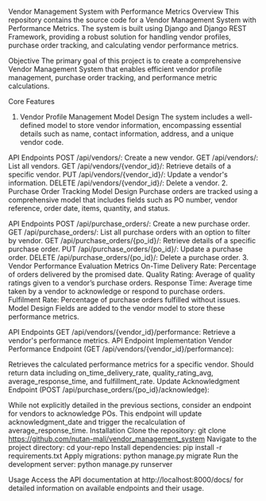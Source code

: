 Vendor Management System with Performance Metrics
Overview
This repository contains the source code for a Vendor Management System with Performance Metrics. The system is built using Django and Django REST Framework, providing a robust solution for handling vendor profiles, purchase order tracking, and calculating vendor performance metrics.

Objective
The primary goal of this project is to create a comprehensive Vendor Management System that enables efficient vendor profile management, purchase order tracking, and performance metric calculations.

Core Features
1. Vendor Profile Management
Model Design
The system includes a well-defined model to store vendor information, encompassing essential details such as name, contact information, address, and a unique vendor code.

API Endpoints
POST /api/vendors/: Create a new vendor.
GET /api/vendors/: List all vendors.
GET /api/vendors/{vendor_id}/: Retrieve details of a specific vendor.
PUT /api/vendors/{vendor_id}/: Update a vendor's information.
DELETE /api/vendors/{vendor_id}/: Delete a vendor.
2. Purchase Order Tracking
Model Design
Purchase orders are tracked using a comprehensive model that includes fields such as PO number, vendor reference, order date, items, quantity, and status.

API Endpoints
POST /api/purchase_orders/: Create a new purchase order.
GET /api/purchase_orders/: List all purchase orders with an option to filter by vendor.
GET /api/purchase_orders/{po_id}/: Retrieve details of a specific purchase order.
PUT /api/purchase_orders/{po_id}/: Update a purchase order.
DELETE /api/purchase_orders/{po_id}/: Delete a purchase order.
3. Vendor Performance Evaluation
Metrics
On-Time Delivery Rate: Percentage of orders delivered by the promised date.
Quality Rating: Average of quality ratings given to a vendor’s purchase orders.
Response Time: Average time taken by a vendor to acknowledge or respond to purchase orders.
Fulfilment Rate: Percentage of purchase orders fulfilled without issues.
Model Design
Fields are added to the vendor model to store these performance metrics.

API Endpoints
GET /api/vendors/{vendor_id}/performance: Retrieve a vendor's performance metrics.
API Endpoint Implementation
Vendor Performance Endpoint (GET /api/vendors/{vendor_id}/performance):

Retrieves the calculated performance metrics for a specific vendor.
Should return data including on_time_delivery_rate, quality_rating_avg, average_response_time, and fulfillment_rate.
Update Acknowledgment Endpoint (POST /api/purchase_orders/{po_id}/acknowledge):

While not explicitly detailed in the previous sections, consider an endpoint for vendors to acknowledge POs.
This endpoint will update acknowledgment_date and trigger the recalculation of average_response_time.
Installation
Clone the repository: git clone https://github.com/nutan-mali/vendor_management_system
Navigate to the project directory: cd your-repo
Install dependencies: pip install -r requirements.txt
Apply migrations: python manage.py migrate
Run the development server: python manage.py runserver

Usage
Access the API documentation at http://localhost:8000/docs/ for detailed information on available endpoints and their usage.

